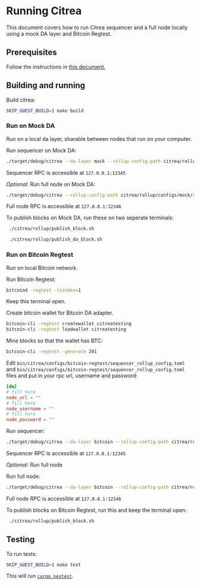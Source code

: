 # Running Citrea

This document covers how to run Citrea sequencer and a full node locally using a mock DA layer and Bitcoin Regtest.

## Prerequisites
Follow the instructions in [this document.](./dev-setup.md)

## Building and running
Build citrea:
```sh
SKIP_GUEST_BUILD=1 make build
```

### Run on Mock DA
Run on a local da layer, sharable between nodes that run on your computer.

Run sequencer on Mock DA:
```sh
./target/debug/citrea --da-layer mock --rollup-config-path citrea/rollup/configs/mock/sequencer_rollup_config.toml --sequencer-config-path citrea/rollup/configs/mock/sequencer_config.toml --genesis-paths citrea/test-data/genesis/demo-tests/mock
```

Sequencer RPC is accessible at `127.0.0.1:12345`

_Optional_: Run full node on Mock DA:
```sh
./target/debug/citrea --rollup-config-path citrea/rollup/configs/mock/rollup_config.toml --genesis-paths citrea/test-data/genesis/demo-tests/mock 
```

Full node RPC is accessible at `127.0.0.1:12346`

To publish blocks on Mock DA, run these on two seperate terminals:
```sh
 ./citrea/rollup/publish_block.sh

 ./citrea/rollup/publish_da_block.sh
```

### Run on Bitcoin Regtest

Run on local Bitcoin network.

Run Bitcoin Regtest:
```sh
bitcoind -regtest -txindex=1
```
Keep this terminal open.

Create bitcoin wallet for Bitcoin DA adapter.
```sh
bitcoin-cli -regtest createwallet citreatesting
bitcoin-cli -regtest loadwallet citreatesting
```

Mine blocks so that the wallet has BTC:
```sh
bitcoin-cli -regtest -generate 201
```

Edit `bin/citrea/configs/bitcoin-regtest/sequencer_rollup_config.toml` and `bin/citrea/configs/bitcoin-regtest/sequencer_rollup_config.toml` files and put in your rpc url, username and password:

```toml
[da]
# fill here
node_url = ""
# fill here
node_username = ""
# fill here                                       
node_password = ""
```

Run sequencer:
```sh
./target/debug/citrea --da-layer bitcoin --rollup-config-path citrea/rollup/configs/bitcoin-regtest/sequencer_rollup_config.toml --sequencer-config-path citrea/rollup/configs/bitcoin-regtest/sequencer_config.toml --genesis-paths citrea/test-data/genesis/demo-tests/bitcoin-regtest
```

Sequencer RPC is accessible at `127.0.0.1:12345`

_Optional_: Run full node

Run full node:
```sh
./target/debug/citrea --da-layer bitcoin --rollup-config-path citrea/rollup/configs/bitcoin-regtest/rollup_config.toml --genesis-paths citrea/test-data/genesis/demo-tests/bitcoin-regtest
```

Full node RPC is accessible at `127.0.0.1:12346`

To publish blocks on Bitcoin Regtest, run this and keep the terminal open:
```sh
 ./citrea/rollup/publish_block.sh
```


## Testing

To run tests:
```sh
SKIP_GUEST_BUILD=1 make test
```
This will run [`cargo nextest`](https://nexte.st).